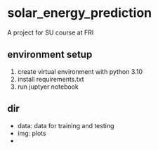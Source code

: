 # solar_energy_prediction
A project for SU course at FRI

## environment setup
1. create virtual environment with python 3.10
2. install requirements.txt
3. run juptyer notebook

## dir
- data: data for training and testing
- img: plots
- 

